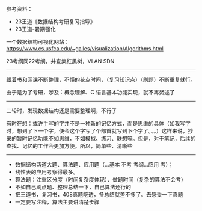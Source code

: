 参考资料：
- 23王道《数据结构考研复习指导》
- 23王道-暑期强化


一个数据结构可视化网站：https://www.cs.usfca.edu/~galles/visualization/Algorithms.html

23考纲同22考纲，并查集红黑树，VLAN SDN

------------------------


跟着书和网课不断整理，不懂的花点时间，（复习知识点）（刷题）不断重复就行。

由于是为了考研，涉及：概念理解、C 语言基本功能实现，就不再赘述了

------------------------

二轮时，发现数据结构还是需要整理啊，不行了

有时在想：或许手写的字并不是一种新的记忆方式，而是思维的具体（如我写字时，想到了下一个字，便会这个字写了个部首就写到下个字了。。。）这样来说，抄录的暂时记忆功能不如思维，不如模拟、练习、联想等。但是，对于笔记，后续的查找、记忆的工作会更加方便。所以，简单些、清晰些

-----------------------

- 数据结构两道大题、算法题、应用题（...基本 不考 考纲...应用 考）；
- 线性表的应用考察得最多。
- 算法题：注重区分度（时间复杂度体现）、做题时间（复杂的算法不会考）
- 不如自己刷点题、整理总结一下，自己算法还行的
- 把王道书，复习书，408真题吃透，多总结就差不多了。去感受一下真题
- 一定要写注释，算法主要讲清楚步骤
